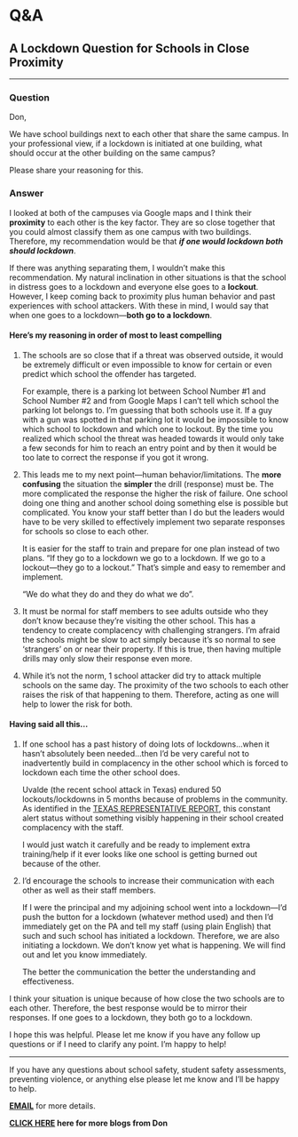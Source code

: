 ﻿# Q&A

## A Lockdown Question for Schools in Close Proximity

---

### Question

Don,

We have school buildings next to each other that share the same campus. In your professional view, if a lockdown is
initiated at one building, what should occur at the other building on the same campus?

Please share your reasoning for this.

### Answer

I looked at both of the campuses via Google maps and I think their **proximity** to each other is the key factor. They
are so close together that you could almost classify them as one campus with two buildings. Therefore, my recommendation
would be that **_if one would lockdown both should lockdown_**.

If there was anything separating them, I wouldn’t make this recommendation. My natural inclination in other situations
is that the school in distress goes to a lockdown and everyone else goes to a **lockout**. However, I keep coming back
to proximity plus human behavior and past experiences with school attackers. With these in mind, I would say that when
one goes to a lockdown—**both go to a lockdown**.

#### Here’s my reasoning in order of most to least compelling

1. The schools are so close that if a threat was observed outside, it would be extremely difficult or even impossible to
   know for certain or even predict which school the offender has targeted.

   For example, there is a parking lot between School Number #1 and School Number #2 and from Google Maps I can’t tell
   which school the parking lot belongs to. I’m guessing that both schools use it. If a guy with a gun was spotted in
   that parking lot it would be impossible to know which school to lockdown and which one to lockout. By the time you
   realized which school the threat was headed towards it would only take a few seconds for him to reach an entry point
   and by then it would be too late to correct the response if you got it wrong.

2. This leads me to my next point—human behavior/limitations. The **more confusing** the situation the **simpler** the
   drill (response) must be. The more complicated the response the higher the risk of failure. One school doing one
   thing and another school doing something else is possible but complicated. You know your staff better than I do but
   the leaders would have to be very skilled to effectively implement two separate responses for schools so close to
   each other.

   It is easier for the staff to train and prepare for one plan instead of two plans. “If they go to a lockdown we go to
   a lockdown. If we go to a lockout—they go to a lockout.” That’s simple and easy to remember and implement.

   “We do what they do and they do what we do”.

3. It must be normal for staff members to see adults outside who they don’t know because they’re visiting the other
   school. This has a tendency to create complacency with challenging strangers. I’m afraid the schools might be slow to
   act simply because it’s so normal to see ‘strangers’ on or near their property. If this is true, then having multiple
   drills may only slow their response even more.

4. While it’s not the norm, 1 school attacker did try to attack multiple schools on the same day. The proximity of the
   two schools to each other raises the risk of that happening to them. Therefore, acting as one will help to lower the
   risk for both.

#### Having said all this…

1. If one school has a past history of doing lots of lockdowns…when it hasn’t absolutely been needed…then I’d be very
   careful not to inadvertently build in complacency in the other school which is forced to lockdown each time the other
   school does.

   Uvalde (the recent school attack in Texas) endured 50 lockouts/lockdowns in 5 months because of problems in the
   community. As identified in
   the [TEXAS REPRESENTATIVE REPORT](https://www.documentcloud.org/documents/22088425-texas-house-uvalde-report), this
   constant alert status without something visibly
   happening in their school created complacency with the staff.

   I would just watch it carefully and be ready to implement extra training/help if it ever looks like one school is
   getting burned out because of the other.

2. I’d encourage the schools to increase their communication with each other as well as their staff members.

   If I were the principal and my adjoining school went into a lockdown—I’d push the button for a lockdown (whatever
   method used) and then I’d immediately get on the PA and tell my staff (using plain English) that such and such school
   has initiated a lockdown. Therefore, we are also initiating a lockdown. We don’t know yet what is happening. We will
   find out and let you know immediately.

   The better the communication the better the understanding and effectiveness.

I think your situation is unique because of how close the two schools are to each other. Therefore, the best response
would be to mirror their responses. If one goes to a lockdown, they both go to a lockdown.

I hope this was helpful. Please let me know if you have any follow up questions or if I need to clarify any point. I’m
happy to help!

---

If you have any questions about school safety, student safety assessments, preventing violence, or anything else please
let me know and I’ll be happy to help.

**[EMAIL](mailto:don@donshomette.com)** for more details.

**[CLICK HERE](//donshomette.com/blogs.html) here for more blogs from Don**

